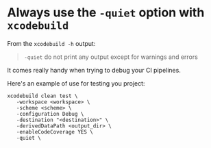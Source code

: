 # Always use the `-quiet` option with `xcodebuild`

From the `xcodebuild -h` output:

> `-quiet` do not print any output except for warnings and errors

It comes really handy when trying to debug your CI pipelines.

Here's an example of use for testing you project:

```no-highlight
xcodebuild clean test \
   -workspace <workspace> \
   -scheme <scheme> \
   -configuration Debug \
   -destination "<destination>" \
   -derivedDataPath <output_dir> \
   -enableCodeCoverage YES \
   -quiet \
```